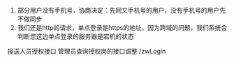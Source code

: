 1. 部分用户没有手机号，协商决定：先同又手机号的用户，没有手机号的用户先不做同步
2. 我们还是http的请求，单点登录是https的地址，因为跨域的问题，我们系统会判断您这边单点登录的服务器是宕机的状态

报送人员授权接口  管理员查询授权岗的接口调整  /zwLogin

